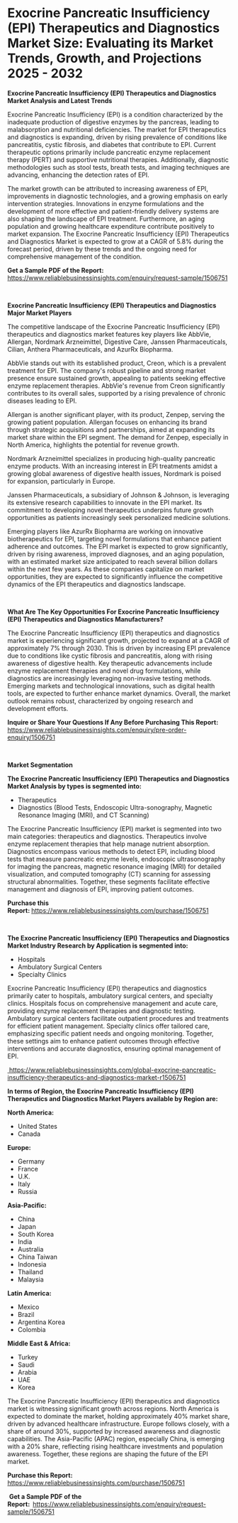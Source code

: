 <p><h1>Exocrine Pancreatic Insufficiency (EPI) Therapeutics and Diagnostics Market Size: Evaluating its Market Trends, Growth, and Projections 2025 - 2032</h1></p><p><strong>Exocrine Pancreatic Insufficiency (EPI) Therapeutics and Diagnostics Market Analysis and Latest Trends</strong></p>
<p><p>Exocrine Pancreatic Insufficiency (EPI) is a condition characterized by the inadequate production of digestive enzymes by the pancreas, leading to malabsorption and nutritional deficiencies. The market for EPI therapeutics and diagnostics is expanding, driven by rising prevalence of conditions like pancreatitis, cystic fibrosis, and diabetes that contribute to EPI. Current therapeutic options primarily include pancreatic enzyme replacement therapy (PERT) and supportive nutritional therapies. Additionally, diagnostic methodologies such as stool tests, breath tests, and imaging techniques are advancing, enhancing the detection rates of EPI.</p><p>The market growth can be attributed to increasing awareness of EPI, improvements in diagnostic technologies, and a growing emphasis on early intervention strategies. Innovations in enzyme formulations and the development of more effective and patient-friendly delivery systems are also shaping the landscape of EPI treatment. Furthermore, an aging population and growing healthcare expenditure contribute positively to market expansion. The Exocrine Pancreatic Insufficiency (EPI) Therapeutics and Diagnostics Market is expected to grow at a CAGR of 5.8% during the forecast period, driven by these trends and the ongoing need for comprehensive management of the condition.</p></p>
<p><strong>Get a Sample PDF of the Report:&nbsp;</strong> <a href="https://www.reliablebusinessinsights.com/enquiry/request-sample/1506751?utm_campaign=3177&utm_medium=2&utm_source=Github&utm_content=ia&utm_term=13042025&utm_id=exocrine-pancreatic-insufficiency-epi-therapeutics-and-diagnostics">https://www.reliablebusinessinsights.com/enquiry/request-sample/1506751</a></p>
<p>&nbsp;</p>
<p><strong>Exocrine Pancreatic Insufficiency (EPI) Therapeutics and Diagnostics Major Market Players</strong></p>
<p><p>The competitive landscape of the Exocrine Pancreatic Insufficiency (EPI) therapeutics and diagnostics market features key players like AbbVie, Allergan, Nordmark Arzneimittel, Digestive Care, Janssen Pharmaceuticals, Cilian, Anthera Pharmaceuticals, and AzurRx Biopharma. </p><p>AbbVie stands out with its established product, Creon, which is a prevalent treatment for EPI. The company's robust pipeline and strong market presence ensure sustained growth, appealing to patients seeking effective enzyme replacement therapies. AbbVie's revenue from Creon significantly contributes to its overall sales, supported by a rising prevalence of chronic diseases leading to EPI.</p><p>Allergan is another significant player, with its product, Zenpep, serving the growing patient population. Allergan focuses on enhancing its brand through strategic acquisitions and partnerships, aimed at expanding its market share within the EPI segment. The demand for Zenpep, especially in North America, highlights the potential for revenue growth.</p><p>Nordmark Arzneimittel specializes in producing high-quality pancreatic enzyme products. With an increasing interest in EPI treatments amidst a growing global awareness of digestive health issues, Nordmark is poised for expansion, particularly in Europe.</p><p>Janssen Pharmaceuticals, a subsidiary of Johnson & Johnson, is leveraging its extensive research capabilities to innovate in the EPI market. Its commitment to developing novel therapeutics underpins future growth opportunities as patients increasingly seek personalized medicine solutions.</p><p>Emerging players like AzurRx Biopharma are working on innovative biotherapeutics for EPI, targeting novel formulations that enhance patient adherence and outcomes. The EPI market is expected to grow significantly, driven by rising awareness, improved diagnoses, and an aging population, with an estimated market size anticipated to reach several billion dollars within the next few years. As these companies capitalize on market opportunities, they are expected to significantly influence the competitive dynamics of the EPI therapeutics and diagnostics landscape.</p></p>
<p>&nbsp;</p>
<p><strong>What Are The Key Opportunities For Exocrine Pancreatic Insufficiency (EPI) Therapeutics and Diagnostics Manufacturers?</strong></p>
<p><p>The Exocrine Pancreatic Insufficiency (EPI) therapeutics and diagnostics market is experiencing significant growth, projected to expand at a CAGR of approximately 7% through 2030. This is driven by increasing EPI prevalence due to conditions like cystic fibrosis and pancreatitis, along with rising awareness of digestive health. Key therapeutic advancements include enzyme replacement therapies and novel drug formulations, while diagnostics are increasingly leveraging non-invasive testing methods. Emerging markets and technological innovations, such as digital health tools, are expected to further enhance market dynamics. Overall, the market outlook remains robust, characterized by ongoing research and development efforts.</p></p>
<p><strong>Inquire or Share Your Questions If Any Before Purchasing This Report:</strong> <a href="https://www.reliablebusinessinsights.com/enquiry/pre-order-enquiry/1506751?utm_campaign=3177&utm_medium=2&utm_source=Github&utm_content=ia&utm_term=13042025&utm_id=exocrine-pancreatic-insufficiency-epi-therapeutics-and-diagnostics">https://www.reliablebusinessinsights.com/enquiry/pre-order-enquiry/1506751</a></p>
<p>&nbsp;</p>
<p><strong>Market Segmentation</strong></p>
<p><strong>The Exocrine Pancreatic Insufficiency (EPI) Therapeutics and Diagnostics Market Analysis by types is segmented into:</strong></p>
<p><ul><li>Therapeutics</li><li>Diagnostics (Blood Tests, Endoscopic Ultra-sonography, Magnetic Resonance Imaging (MRI), and CT Scanning)</li></ul></p>
<p><p>The Exocrine Pancreatic Insufficiency (EPI) market is segmented into two main categories: therapeutics and diagnostics. Therapeutics involve enzyme replacement therapies that help manage nutrient absorption. Diagnostics encompass various methods to detect EPI, including blood tests that measure pancreatic enzyme levels, endoscopic ultrasonography for imaging the pancreas, magnetic resonance imaging (MRI) for detailed visualization, and computed tomography (CT) scanning for assessing structural abnormalities. Together, these segments facilitate effective management and diagnosis of EPI, improving patient outcomes.</p></p>
<p><strong>Purchase this Report:&nbsp;</strong><a href="https://www.reliablebusinessinsights.com/purchase/1506751?utm_campaign=3177&utm_medium=2&utm_source=Github&utm_content=ia&utm_term=13042025&utm_id=exocrine-pancreatic-insufficiency-epi-therapeutics-and-diagnostics">https://www.reliablebusinessinsights.com/purchase/1506751</a></p>
<p>&nbsp;</p>
<p><strong>The Exocrine Pancreatic Insufficiency (EPI) Therapeutics and Diagnostics Market Industry Research by Application is segmented into:</strong></p>
<p><ul><li>Hospitals</li><li>Ambulatory Surgical Centers</li><li>Specialty Clinics</li></ul></p>
<p><p>Exocrine Pancreatic Insufficiency (EPI) therapeutics and diagnostics primarily cater to hospitals, ambulatory surgical centers, and specialty clinics. Hospitals focus on comprehensive management and acute care, providing enzyme replacement therapies and diagnostic testing. Ambulatory surgical centers facilitate outpatient procedures and treatments for efficient patient management. Specialty clinics offer tailored care, emphasizing specific patient needs and ongoing monitoring. Together, these settings aim to enhance patient outcomes through effective interventions and accurate diagnostics, ensuring optimal management of EPI.</p></p>
<p><a href="https://www.reliablebusinessinsights.com/global-exocrine-pancreatic-insufficiency-therapeutics-and-diagnostics-market-r1506751?utm_campaign=3177&utm_medium=2&utm_source=Github&utm_content=ia&utm_term=13042025&utm_id=exocrine-pancreatic-insufficiency-epi-therapeutics-and-diagnostics">&nbsp;https://www.reliablebusinessinsights.com/global-exocrine-pancreatic-insufficiency-therapeutics-and-diagnostics-market-r1506751</a></p>
<p><strong>In terms of Region, the Exocrine Pancreatic Insufficiency (EPI) Therapeutics and Diagnostics Market Players available by Region are:</strong></p>
<p>
    <p> <strong> North America: </strong>
        <ul>
            <li>United States</li>
            <li>Canada</li>
        </ul>
        </p> 
    <p> <strong> Europe: </strong>
        <ul>
            <li>Germany</li>
            <li>France</li>
            <li>U.K.</li>
            <li>Italy</li>
            <li>Russia</li>
        </ul>
        </p> 
    <p> <strong> Asia-Pacific: </strong>
        <ul>
            <li>China</li>
            <li>Japan</li>
            <li>South Korea</li>
            <li>India</li>
            <li>Australia</li>
            <li>China Taiwan</li>
            <li>Indonesia</li>
            <li>Thailand</li>
            <li>Malaysia</li>
        </ul>
        </p> 
    <p> <strong> Latin America: </strong>
        <ul>
            <li>Mexico</li>
            <li>Brazil</li>
            <li>Argentina Korea</li>
            <li>Colombia</li>
        </ul>
        </p> 
    <p> <strong> Middle East & Africa: </strong>
        <ul>
            <li>Turkey</li>
            <li>Saudi</li>
            <li>Arabia</li>
            <li>UAE</li>
            <li>Korea</li>
        </ul>
    </p>
    </p>
<p><p>The Exocrine Pancreatic Insufficiency (EPI) therapeutics and diagnostics market is witnessing significant growth across regions. North America is expected to dominate the market, holding approximately 40% market share, driven by advanced healthcare infrastructure. Europe follows closely, with a share of around 30%, supported by increased awareness and diagnostic capabilities. The Asia-Pacific (APAC) region, especially China, is emerging with a 20% share, reflecting rising healthcare investments and population awareness. Together, these regions are shaping the future of the EPI market.</p></p>
<p><strong>Purchase this Report: </strong><a href="https://www.reliablebusinessinsights.com/purchase/1506751?utm_campaign=3177&utm_medium=2&utm_source=Github&utm_content=ia&utm_term=13042025&utm_id=exocrine-pancreatic-insufficiency-epi-therapeutics-and-diagnostics">https://www.reliablebusinessinsights.com/purchase/1506751</a></p>
<p>&nbsp;<strong>Get a Sample PDF of the Report:&nbsp;&nbsp;</strong><a href="https://www.reliablebusinessinsights.com/enquiry/request-sample/1506751?utm_campaign=3177&utm_medium=2&utm_source=Github&utm_content=ia&utm_term=13042025&utm_id=exocrine-pancreatic-insufficiency-epi-therapeutics-and-diagnostics">https://www.reliablebusinessinsights.com/enquiry/request-sample/1506751</a></p>
<p><strong></strong></p>
<p><p></p><p></p><p></p></p>